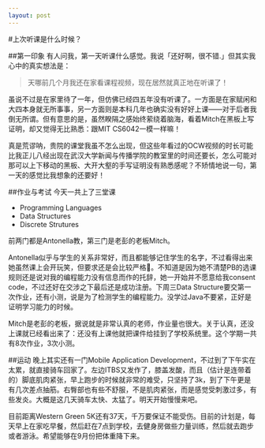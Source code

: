 ```yaml
---
layout: post
---
```


#上次听课是什么时候？

##第一印象
有人问我，第一天听课什么感觉。我说「还好啊，很不错.」但其实我心中的真实想法是：
> 天哪前几个月我还在家看课程视频，现在居然就真正地在听课了！

虽说不过是在家里待了一年，但仿佛已经四五年没有听课了。一方面是在家赋闲和大四本身就无所事事，另一方面则是本科几年也确实没有好好上课——对于后者我倒无所谓。但有意思的是，虽然睽隔之感始终萦绕着脑海，看着Mitch在黑板上写证明，却又觉得无比熟悉：跟MIT CS6042一模一样嘛！

真是荒谬呐，贵院的课堂我虽不怎么出现，但这些年看过的OCW视频的时长可能比我正儿八经出现在武汉大学新闻与传播学院的教室里的时间还要长，怎么可能对那可以上下移动的黑板、大开大壑的手写证明没有熟悉感呢？不矫情地说一句，第一天的感觉比我想象的还要好！

##作业与考试
今天一共上了三堂课

* Programming Languages
* Data Structures
* Discrete Strutures

前两门都是Antonella教，第三门是老彭的老板Mitch。

Antonella似乎与学生的关系非常好，而且都能够记住学生的名字，不过看得出来她虽然课上会开玩笑，但要求还是会比较严格。不知道是因为她不清楚PB的选课规则还是说对我的编程能力没有信息而作的托辞，她一开始并不愿意给我consent code，不过还好在交涉之下最后还是成功注册。下周三Data Structure要交第一次作业，还有小测，说是为了检测学生的编程能力。没学过Java不要紧，正好是证明学习能力的时候。

Mitch是老彭的老板，据说就是非常认真的老师，作业量也很大。关于认真，还没上课就已经看出来了：还没有上课他就把课件给挂到了学校系统里。这个学期一共有8次作业，3次小测。

##运动
晚上其实还有一门Mobile Application Development，不过到了下午实在太累，就直接骑车回家了。左边ITBS又发作了，膝盖发酸，而且（估计是连带着的）脚底肌肉紧张，早上跑步的时候就非常的难受，只坚持了3k，到了下午更是有几次差点抽筋。右臀部也有些不舒服，不是肌肉紧张，而是感觉受刺激过多，有些发炎。大概是这几天骑车太快、太猛了。明天开始慢慢来吧。

目前距离Western Green 5K还有37天，千万要保证不能受伤。目前的计划是，每天早上在家吃早餐，然后赶在7点到学校，去健身房做些力量训练，然后就去跑步或者游泳。希望能够在9月份把体重降下来。